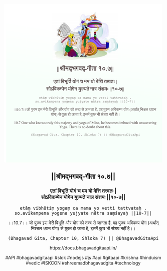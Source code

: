 <img src="../../asset/BG_10_7.png"/>
<center><h2>||श्रीमद्‍भगवद्‍-गीता १०.७||</h2>
<h3>एतां विभूतिं योगं च मम यो वेत्ति तत्त्वतः |<br/>सोऽविकम्पेन योगेन युज्यते नात्र संशयः ||१०-७||</h3>
<pre>etāṃ vibhūtiṃ yogaṃ ca mama yo vetti tattvataḥ .<br/>so.avikampena yogena yujyate nātra saṃśayaḥ ||10-7||</pre>
<p>।।10.7।। जो पुरुष इस मेरी विभूति और योग को तत्त्व से जानता है, वह पुरुष अविकम्प योग (अर्थात् निश्चल ध्यान योग) से युक्त हो जाता है, इसमें कुछ भी संशय नहीं है।।</p>
<pre>(Bhagavad Gita, Chapter 10, Shloka 7) || @BhagavadGitaApi</pre><p>https://docs.bhagavadgitaapi.in/</p><p>#API #bhagavadgitaapi #slok #nodejs #js #api #gitaapi #krishna #hinduism #vedic #ISKCON #shreemadbhagavadgita #technology</p></center>